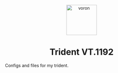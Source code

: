 <p align="center">
    <a id="image1" href="#image1"><img alt="voron" src="https://fermio.xyz/media/39/66/78/1632818967/voron.svg" height="100"></a>
</p>

<h1 align="center">
  Trident VT.1192
</h1>

Configs and files for my trident.

